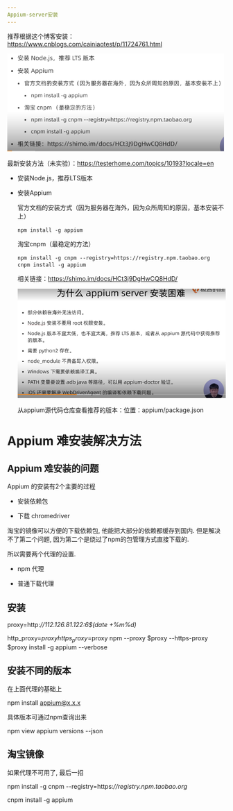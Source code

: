 ```yaml
---
Appium-server安装
---
```


 推荐根据这个博客安装：https://www.cnblogs.com/cainiaotest/p/11724761.html 

<img src="..\appium_img\1580531926969.png" alt="1580531926969" style="zoom: 67%;" />

最新安装方法（未实验）：https://testerhome.com/topics/10193?locale=en

- 安装Node.js，推荐LTS版本

- 安装Appium

  官方文档的安装方式（因为服务器在海外，因为众所周知的原因，基本安装不上）

  ```
  npm install -g appium
  ```

  淘宝cnpm（最稳定的方法）

  ```
  npm install -g cnpm --registry=https://registry.npm.taobao.org
  cnpm install -g appium
  ```

  相关链接：https://shimo.im/docs/HCt3j9DgHwCQ8HdD/

  ![1580534946415](..\appium_img\1580534946415.png)

  从appium源代码仓库查看推荐的版本：位置：appium/package.json

  

# **Appium 难安装解决方法**

## Appium 难安装的问题

Appium 的安装有2个主要的过程

- 安装依赖包

- 下载 chromedriver

淘宝的镜像可以方便的下载依赖包, 他能把大部分的依赖都缓存到国内. 但是解决不了第二个问题, 因为第二个是绕过了npm的包管理方式直接下载的.

所以需要两个代理的设置.

- npm 代理

- 普通下载代理

## 安装

proxy=http:*//112.126.81.122:6$(date +%m%d)*

http_proxy=$proxy https_proxy=$proxy npm --proxy $proxy --https-proxy $proxy  install -g appium --verbose

## 安装不同的版本

在上面代理的基础上

npm install appium@x.x.x 

具体版本可通过npm查询出来

npm view appium versions --json

## 淘宝镜像

如果代理不可用了, 最后一招

npm install -g cnpm --registry=https:*//registry.npm.taobao.org*

cnpm install -g appium